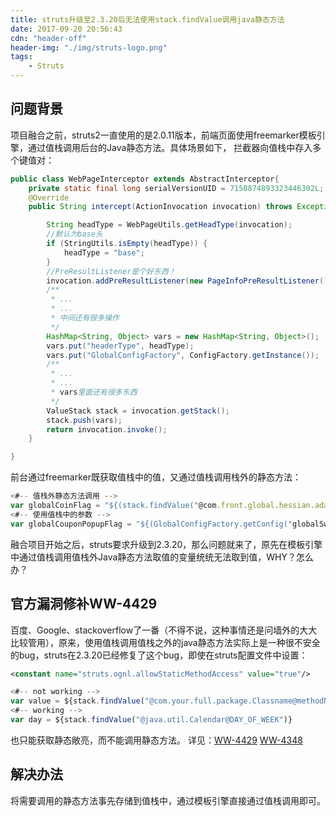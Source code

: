 ```yaml
---
title: struts升级至2.3.20后无法使用stack.findValue调用java静态方法
date: 2017-09-20 20:56:43
cdn: "header-off"
header-img: "./img/struts-logo.png"
tags:
	- Struts
---
```

## 问题背景
项目融合之前，struts2一直使用的是2.0.11版本，前端页面使用freemarker模板引擎，通过值栈调用后台的Java静态方法。具体场景如下，
拦截器向值栈中存入多个键值对：
``` java
public class WebPageInterceptor extends AbstractInterceptor{
	private static final long serialVersionUID = 7150874893323446302L;
	@Override
	public String intercept(ActionInvocation invocation) throws Exception {

		String headType = WebPageUtils.getHeadType(invocation);		
		//默认为base头
		if (StringUtils.isEmpty(headType)) {
			headType = "base";
		}
		//PreResultListener是个好东西！
		invocation.addPreResultListener(new PageInfoPreResultListener());
		/**
		 * ...
		 * ...
		 * 中间还有很多操作
		 */	
		HashMap<String, Object> vars = new HashMap<String, Object>();
		vars.put("headerType", headType);
		vars.put("GlobalConfigFactory", ConfigFactory.getInstance());
		/**
		 * ...
		 * ...
		 * vars里面还有很多东西
		 */	
		ValueStack stack = invocation.getStack();
		stack.push(vars);
		return invocation.invoke();
	}

}
```
前台通过freemarker既获取值栈中的值，又通过值栈调用栈外的静态方法：
``` js
<#-- 值栈外静态方法调用 -->
var globalCoinFlag = "${(stack.findValue("@com.front.global.hessian.adaptor.GlobalConfigInfoFactoryAdaptor@getInstance()").getGlobalConfigInfo('globalCoinFlag').getExtendInfo())!'0'}";
<#-- 使用值栈中的参数 -->
var globalCouponPopupFlag = "${(GlobalConfigFactory.getConfig("globalSwitch","userCouponPopupFlag").getExtendInfo())!'0'}";

```
融合项目开始之后，struts要求升级到2.3.20，那么问题就来了，原先在模板引擎中通过值栈调用值栈外Java静态方法取值的变量统统无法取到值，WHY？怎么办？

## 官方漏洞修补WW-4429
百度、Google、stackoverflow了一番（不得不说，这种事情还是问墙外的大大比较管用），原来，使用值栈调用值栈之外的java静态方法实际上是一种很不安全的bug，struts在2.3.20已经修复了这个bug，即使在struts配置文件中设置：
``` xml
<constant name="struts.ognl.allowStaticMethodAccess" value="true"/>
```
``` js
<#-- not working -->
var value = ${stack.findValue("@com.your.full.package.Classname@methodName(optionalParameters)")}
<#-- working -->
var day = ${stack.findValue("@java.util.Calendar@DAY_OF_WEEK")}
```
也只能获取静态敞亮，而不能调用静态方法。
详见：[WW-4429](https://issues.apache.org/jira/browse/WW-4429) [WW-4348](https://issues.apache.org/jira/browse/WW-4348)

## 解决办法
将需要调用的静态方法事先存储到值栈中，通过模板引擎直接通过值栈调用即可。